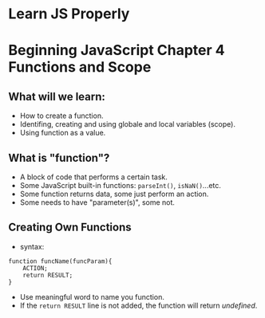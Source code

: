 Learn JS Properly
===

# Beginning JavaScript Chapter 4 Functions and Scope
## What will we learn:
- How to create a function.
- Identifing, creating and using globale and local variables (scope).
- Using function as a value.

## What is "function"?
- A block of code that performs a certain task.
- Some JavaScript built-in functions: `parseInt()`, `isNaN()`...etc.
- Some function returns data, some just perform an action.
- Some needs to have "parameter(s)", some not.

## Creating Own Functions
- syntax:
```
function funcName(funcParam){
    ACTION;
    return RESULT;
}
```
- Use meaningful word to name you function.
- If the `return RESULT` line is not added, the function will return *undefined*.


